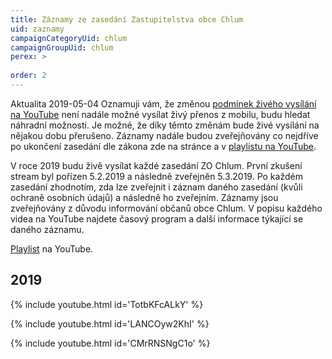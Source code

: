 ```yaml
---
title: Záznamy ze zasedání Zastupitelstva obce Chlum
uid: zaznamy
campaignCategoryUid: chlum
campaignGroupUid: chlum
perex: >
 
order: 2
---
```

Aktualita 2019-05-04
Oznamuji vám, že změnou [podmínek živého vysílání na YouTube](https://support.google.com/youtube/answer/9228390) není nadále možné vysílat živý přenos z mobilu, budu hledat náhradní možnosti. Je možné, že díky těmto změnám bude živé vysílání na nějakou dobu přerušeno. Záznamy nadále budou zveřejňovány co nejdříve po ukončení zasedání dle zákona zde na stránce a v [playlistu na YouTube](https://www.youtube.com/watch?v=TotbKFcALkY&list=PLfsu2wurlTwMEcmySdd_HqVf8NWXBxFso).


V roce 2019 budu živě vysílat každé zasedání ZO Chlum. První zkušení stream byl pořízen 5.2.2019 a následně zveřejněn 5.3.2019. Po každém zasedání zhodnotím, zda lze zveřejnit i záznam daného zasedání (kvůli ochraně osobních údajů) a následně ho zveřejním. Záznamy jsou zveřejňovány z důvodu informování občanů obce Chlum. 
V popisu každého videa na YouTube najdete časový program a další informace týkající se daného záznamu. 

[Playlist](https://www.youtube.com/watch?v=TotbKFcALkY&list=PLfsu2wurlTwMEcmySdd_HqVf8NWXBxFso) na YouTube. 

## 2019

{% include youtube.html id='TotbKFcALkY' %} 

{% include youtube.html id='LANCOyw2KhI' %}

{% include youtube.html id='CMrRNSNgC1o' %}



